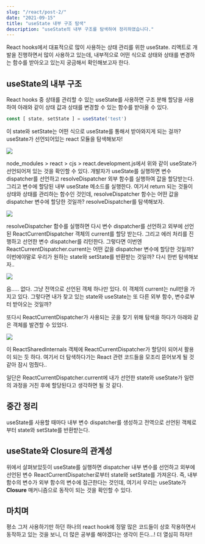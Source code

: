 ```yaml
---
slug: "/react/post-2/"
date: "2021-09-15"
title: "useState 내부 구조 탐색"
description: "useState의 내부 구조를 탐색하여 정리하였습니다."
---
```


React hooks에서 대표적으로 많이 사용하는 상태 관리를 위한 useState. 
리액트로 개발을 진행하면서 많이 사용하고 있는데, 내부적으로 어떤 식으로 상태와 상태를 변경하는 함수를 받아오고 있는지 궁금해서 확인해보고자 한다.

## useState의 내부 구조

React hooks 중 상태를 관리할 수 있는 useState를 사용하면 구조 분해 할당을 사용하여 아래와 같이 상태 값과 상태를 변경할 수 있는 함수를 받아올 수 있다.

```javascript
const [ state, setState ] = useState('test')           

```

이 state와 setState는 어떤 식으로 useState를 통해서 받아와지게 되는 걸까? useState가 선언되어있는 react 모듈을 탐색해보자!

![](https://images.velog.io/images/moon3356/post/c89a9eed-9c2f-420f-8c7a-38fe115a4c2f/%E1%84%89%E1%85%B3%E1%84%8F%E1%85%B3%E1%84%85%E1%85%B5%E1%86%AB%E1%84%89%E1%85%A3%E1%86%BA%202021-09-02%20%E1%84%8B%E1%85%A9%E1%84%8C%E1%85%A5%E1%86%AB%209.35.05.png)

node_modules > react > cjs > react.development.js에서 위와 같이 useState가 선언되어져 있는 것을 확인할 수 있다. 개발자가 useState를 실행하면 변수 dispatcher를 선언하고 resolveDispatcher 외부 함수를 실행하여 값을 할당받는다. 그리고 변수에 할당된 내부 useState 메소드를 실행한다. 여기서 return 되는 것들이 상태와 상태를 관리하는 함수인 것인데, resolveDispatcher 함수는 어떤 값을 dispatcher 변수에 할당한 것일까? resolveDispatcher를 탐색해보자.


![](https://images.velog.io/images/moon3356/post/1f2ed632-b77c-4d76-a931-b23ee4d753ee/%E1%84%89%E1%85%B3%E1%84%8F%E1%85%B3%E1%84%85%E1%85%B5%E1%86%AB%E1%84%89%E1%85%A3%E1%86%BA%202021-09-02%20%E1%84%8B%E1%85%A9%E1%84%8C%E1%85%A5%E1%86%AB%209.38.17.png)

resolveDispatcher 함수를 실행하면 다시 변수 dispatcher를 선언하고 외부에 선언된 ReactCurrentDispatcher 객체의 current를 할당 받는다. 그리고 에러 처리를 진행하고 선언한 변수 dispatcher를 리턴한다. 그렇다면 이번엔 ReactCurrentDispatcher.current는 어떤 값을 dispatcher 변수에 할당한 것일까? 이번에야말로 우리가 원하는 state와 setState를 반환받는 것일까? 다시 한번 탐색해보자..

![](https://images.velog.io/images/moon3356/post/6fb990b6-0399-4ba2-bcf1-93bde0264ce2/%E1%84%89%E1%85%B3%E1%84%8F%E1%85%B3%E1%84%85%E1%85%B5%E1%86%AB%E1%84%89%E1%85%A3%E1%86%BA%202021-09-02%20%E1%84%8B%E1%85%A9%E1%84%8C%E1%85%A5%E1%86%AB%209.42.17.png)

음..... 없다. 그냥 전역으로 선언된 객체 하나만 있다. 이 객체의 current는 null만을 가지고 있다. 그렇다면 내가 찾고 있는 state와 useState는 또 다른 외부 함수, 변수로부터 받아오는 것일까? 

또다시 ReactCurrentDispatcher가 사용되는 곳을 찾기 위해 탐색을 하다가 아래와 같은 객체를 발견할 수 있었다.

![](https://images.velog.io/images/moon3356/post/885be1d3-1097-4175-b137-5834f968adb2/%E1%84%89%E1%85%B3%E1%84%8F%E1%85%B3%E1%84%85%E1%85%B5%E1%86%AB%E1%84%89%E1%85%A3%E1%86%BA%202021-09-02%20%E1%84%8B%E1%85%A9%E1%84%8C%E1%85%A5%E1%86%AB%209.49.58.png)

이 ReactSharedInternals 객체에 ReactCurrentDispatcher가 할당이 되어서 활용이 되는 듯 하다. 여기서 더 탐색하다가는 React 관련 코드들을 모조리 뜯어보게 될 것 같아 잠시 멈췄다..

일단은 ReactCurrentDispatcher.current에 내가 선언한 state와 useState가 일련의 과정을 거친 후에 할당된다고 생각하면 될 것 같다.


## 중간 정리
useState를 사용할 때마다 내부 변수 dispatcher를 생성하고 전역으로 선언된 객체로부터 state와 setState를 반환받는다.


## useState와 Closure의 관계성
위에서 살펴보았듯이 useState를 실행하면 dispatcher 내부 변수를 선언하고 외부에 선언된 변수 ReactCurrentDispatcher로부터 state와 setState를 가져온다. 즉, 내부 함수의 변수가 외부 함수의 변수에 접근한다는 것인데, 여기서 우리는  useState가 **Closure** 매커니즘으로 동작이 되는 것을 확인할 수 있다.

## 마치며
평소 그저 사용하기만 하던 하나의 react hook에 정말 많은 코드들이 상호 작용하면서 동작하고 있는 것을 보니, 더 많은 공부를 해야겠다는 생각이 든다...! 더 열심히 하자!!